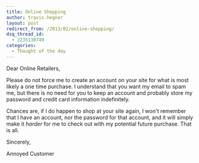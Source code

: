 ```yaml
---
title: Online Shopping
author: travis.hegner
layout: post
redirect_from: /2013/02/online-shopping/
dsq_thread_id:
  - 2235130749
categories:
  - Thought of the day
---
```

Dear Online Retailers,

Please do not force me to create an account on your site for what is most likely a one time purchase. I understand that you want my email to spam me, but there is no need for you to keep an account and probably store my password and credit card information indefinitely.

Chances are, if I do happen to shop at your site again, I won't remember that I have an account, nor the password for that account, and it will simply make it *harder* for me to check out with my potential future purchase. That is all.

Sincerely,

Annoyed Customer